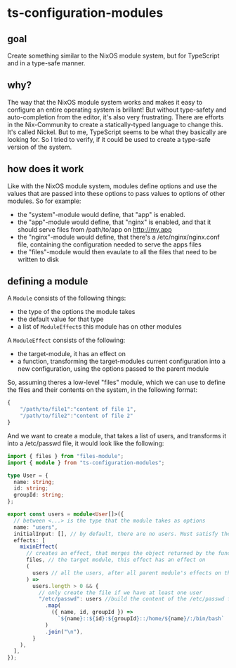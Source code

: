# ts-configuration-modules

## goal

Create something similar to the NixOS module system, but for TypeScript and in a type-safe manner.

## why?

The way that the NixOS module system works and makes it easy to configure an entire operating system is brillant!
But without type-safety and auto-completion from the editor, it's also very frustrating.
There are efforts in the Nix-Community to create a statically-typed language to change this. It's called Nickel.
But to me, TypeScript seems to be what they basically are looking for. So I tried to verify, if it could be used to create a type-safe version of the system.

## how does it work

Like with the NixOS module system, modules define options and use the values that are passed into these options to pass values to options of other modules.
So for example:

- the "system"-module would define, that "app" is enabled.
- the "app"-module would define, that "nginx" is enabled, and that it should serve files from /path/to/app on http://my.app
- the "nginx"-module would define, that there's a /etc/nginx/nginx.conf file, containing the configuration needed to serve the apps files
- the "files"-module would then evaulate to all the files that need to be written to disk

## defining a module

A `Module` consists of the following things:

- the type of the options the module takes
- the default value for that type
- a list of `ModuleEffect`s this module has on other modules

A `ModuleEffect` consists of the following:

- the target-module, it has an effect on
- a function, transforming the target-modules current configuration into a new configuration, using the options passed to the parent module

So, assuming theres a low-level "files" module, which we can use to define the files and their contents on the system, in the following format:

```ts
{
    "/path/to/file1":"content of file 1",
    "/path/to/file2":"content of file 2"
}
```

And we want to create a module, that takes a list of users, and transforms it into a /etc/passwd file, it would look like the following:

```ts
import { files } from "files-module";
import { module } from "ts-configuration-modules";

type User = {
  name: string;
  id: string;
  groupId: string;
};

export const users = module<User[]>({
  // between <...> is the type that the module takes as options
  name: "users",
  initialInput: [], // by default, there are no users. Must satisfy the type specified above.
  effects: [
    mixinEffect(
      // creates an effect, that merges the object returned by the function below into the configuration of the files module
      files, // the target module, this effect has an effect on
      (
        users // all the users, after all parent module's effects on this module were evaluated
      ) =>
        users.length > 0 && {
          // only create the file if we have at least one user
          "/etc/passwd": users //build the content of the /etc/passwd files from the user array
            .map(
              ({ name, id, groupId }) =>
                `${name}::${id}:${groupId}::/home/${name}/:/bin/bash`
            )
            .join("\n"),
        }
    ),
  ],
});
```
